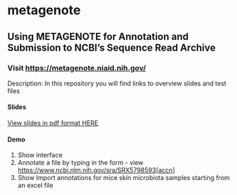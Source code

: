 # metagenote
## Using METAGENOTE for Annotation and Submission to NCBI’s Sequence Read Archive
### Visit <https://metagenote.niaid.nih.gov/>

Description: In this repository you will find links to overview slides and test files

#### Slides ####
[View slides in pdf format HERE](https://proj-bip-prod-publicread.s3.amazonaws.com/training/metagenote/METAGENOTE_demo_2019.pdf)

#### Demo ###
1. Show interface
2. Annotate a file by typing in the form - view <https://www.ncbi.nlm.nih.gov/sra/SRX5798593[accn]>
3. Show Import annotations for mice skin microbiota samples starting from an excel file
